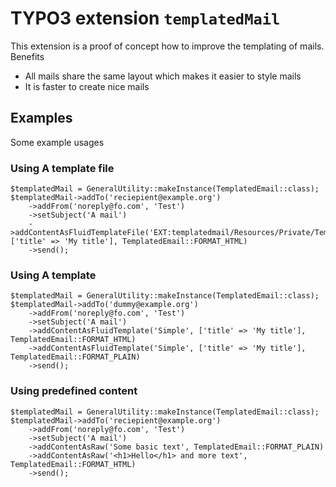 # TYPO3 extension `templatedMail`

This extension is a proof of concept how to improve the templating of mails.
Benefits

- All mails share the same layout which makes it easier to style mails
- It is faster to create nice mails

## Examples

Some example usages

### Using A template file

```
$templatedMail = GeneralUtility::makeInstance(TemplatedEmail::class);
$templatedMail->addTo('reciepient@example.org')
    ->addFrom('noreply@fo.com', 'Test')
    ->setSubject('A mail')
    ->addContentAsFluidTemplateFile('EXT:templatedmail/Resources/Private/Templates/Examples/Example.html', ['title' => 'My title'], TemplatedEmail::FORMAT_HTML)
    ->send();
```

### Using A template

```
$templatedMail = GeneralUtility::makeInstance(TemplatedEmail::class);
$templatedMail->addTo('dummy@example.org')
    ->addFrom('noreply@fo.com', 'Test')
    ->setSubject('A mail')
    ->addContentAsFluidTemplate('Simple', ['title' => 'My title'], TemplatedEmail::FORMAT_HTML)
    ->addContentAsFluidTemplate('Simple', ['title' => 'My title'], TemplatedEmail::FORMAT_PLAIN)
    ->send();
```

### Using predefined content

```
$templatedMail = GeneralUtility::makeInstance(TemplatedEmail::class);
$templatedMail->addTo('reciepient@example.org')
    ->addFrom('noreply@fo.com', 'Test')
    ->setSubject('A mail')
    ->addContentAsRaw('Some basic text', TemplatedEmail::FORMAT_PLAIN)
    ->addContentAsRaw('<h1>Hello</h1> and more text', TemplatedEmail::FORMAT_HTML)
    ->send();
```
